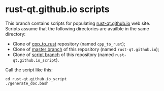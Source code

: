 rust-qt.github.io scripts
=========================

This branch contains scripts for populating [rust-qt.github.io](rust-qt.github.io) web site.
Scripts assume that the following directories are availble in the same directory:

- Clone of [cpp_to_rust](https://github.com/rust-qt/cpp_to_rust) repository (named `cpp_to_rust`);
- Clone of [master branch](https://github.com/rust-qt/rust-qt.github.io/tree/master) of this repository (named `rust-qt.github.io`);
- Clone of [script branch](https://github.com/rust-qt/rust-qt.github.io/tree/script) of this repository (named `rust-qt.github.io_script`).

Call the script like this:

```
cd rust-qt.github.io_script
./generate_doc.bash
```
